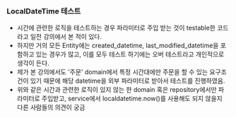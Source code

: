 ### LocalDateTime 테스트
 - 시간에 관련한 로직을 테스트하는 경우 파라미터로 주입 받는 것이 testable한 코드라고 일전 강의에서 본 적이 있다.
 - 하지만 거의 모든 Entity에는 created_datetime, last_modified_datetime을 포함하고 있는 경우가 많고, 이를 모두 테스트 하기에는 오버 테스트라고 개인적으로 생각이 든다.
 - 제가 본 강의에서도 '주문' domain에서 특정 시간대에만 주문을 할 수 있는 요구조건이 있기 때문에 해당 datetime을 외부 파라미터로 받아서 테스트를 진행하였음.
 - 위와 같은 시간과 관련한 로직이 있지 않는 한 domain 혹은 repository에서만 파라미터로 주입받고, service에서 localdatetime.now()를 사용해도 되지 않을지 다른 사람들의 의견이 궁금

### 